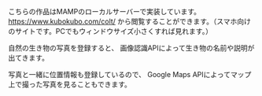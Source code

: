 こちらの作品はMAMPのローカルサーバーで実装しています。
https://www.kubokubo.com/colt/
から閲覧することができます。（スマホ向けのサイトです。PCでもウィンドウサイズ小さくすれば見れます。）

自然の生き物の写真を登録すると、
画像認識APIによって生き物の名前や説明が出てきます。

写真と一緒に位置情報も登録しているので、
Google Maps APIによってマップ上で撮った写真を見ることもできます。

